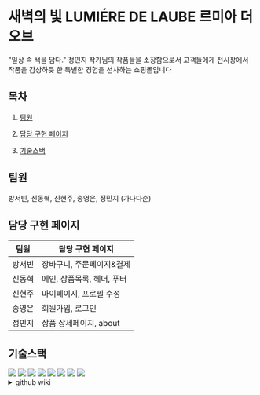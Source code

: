 # 새벽의 빛 LUMIÉRE DE LAUBE 르미아 더 오브
"일상 속 색을 담다." 정민지 작가님의 작품들을 소장함으로서 고객들에게 전시장에서 작품을 감상하듯 한 특별한 경험을 선사하는 쇼핑몰입니다

## 목차

1. [팀원](#팀원)

2. [담당 구현 페이지](#담당-구현-페이지)

3. [기술스택](#기술스택)

## 팀원

방서빈, 신동혁, 신현주, 송영은, 정민지
(가나다순)

## 담당 구현 페이지

|팀원|담당 구현 페이지|
|------|---|
|방서빈|장바구니, 주문페이지&결제|
|신동혁|메인, 상품목록, 헤더, 푸터|
|신현주|마이페이지, 프로필 수정|
|송영은|회원가입, 로그인|
|정민지|상품 상세페이지, about|

## 기술스택

<img src="https://img.shields.io/badge/git-%23F05032?style=for-the-badge&logo=git&logoColor=white"/>
<img src="https://img.shields.io/badge/github-%23181717?style=for-the-badge&logo=github&logoColor=white"/>
<img src="https://img.shields.io/badge/figma-%23F24E1E?style=for-the-badge&logo=figma&logoColor=white"/>
<img src="https://img.shields.io/badge/visualstudiocode-%23007ACC?style=for-the-badge&logo=visualstudiocode&logoColor=white"/>

<img src="https://img.shields.io/badge/html5-%23E34F26?style=for-the-badge&logo=html5&logoColor=white"/>
<img src="https://img.shields.io/badge/tailwindcss-%2306B6D4?style=for-the-badge&logo=tailwindcss&logoColor=white"/>
<img src="https://img.shields.io/badge/javascript-%23F7DF1E?style=for-the-badge&logo=javascript&logoColor=white"/>
<img src="https://img.shields.io/badge/react-%2361DAFB?style=for-the-badge&logo=react&logoColor=white"/>




<details>
  <summary>github wiki</summary> 
  <a href="https://github.com/seobinbang7/lumieleu/wiki/%5B%ED%8E%98%EC%9D%B4%EC%A7%80%5D-%EA%B8%B0%EB%8A%A5-%EA%B5%AC%ED%98%84-%EC%86%8C%EA%B0%9C/">[페이지] 기능 구현 소개</a>
</details>







